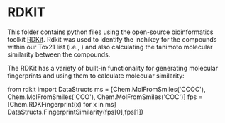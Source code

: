 # RDKIT

This folder contains python files using the open-source bioinformatics toolkit [RDKit](https://www.rdkit.org/docs/GettingStartedInPython.html).
Rdkit was used to identify the inchikey for the compounds within our Tox21 list (i.e., ) and also calculating the tanimoto molecular similarity between the compounds. 


The RDKit has a variety of built-in functionality for generating molecular fingerprints and using them to calculate molecular similarity:

from rdkit import DataStructs
ms = [Chem.MolFromSmiles('CCOC'), Chem.MolFromSmiles('CCO'), Chem.MolFromSmiles('COC')]
fps = [Chem.RDKFingerprint(x) for x in ms]
DataStructs.FingerprintSimilarity(fps[0],fps[1])
